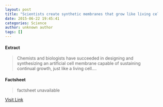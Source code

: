 ```yaml
---
layout: post
title: "Scientists create synthetic membranes that grow like living cells"
date: 2015-06-22 19:45:41
categories: Science
author: unknown author
tags: []
---
```



#### Extract
>Chemists and biologists have succeeded in designing and synthesizing an artificial cell membrane capable of sustaining continual growth, just like a living cell....

#### Factsheet
>factsheet unavailable

[Visit Link](http://www.sciencedaily.com/releases/2015/06/150622154541.htm)



